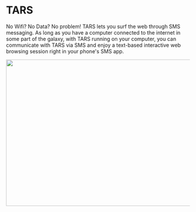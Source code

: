 # TARS
No Wifi? No Data? No problem! TARS lets you surf the web through SMS messaging. As long as you have a computer connected to the internet in some part of the galaxy, with TARS running on your computer, you can communicate with TARS via SMS and enjoy a text-based interactive web browsing session right in your phone's SMS app.

<img src="TARS.gif"  width="800" height="400">
